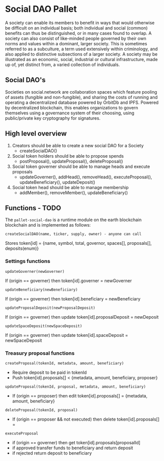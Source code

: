 # Social DAO Pallet

A society can enable its members to benefit in ways that would otherwise be difficult on an individual basis; both individual and social (common) benefits can thus be distinguished, or in many cases found to overlap. A society can also consist of like-minded people governed by their own norms and values within a dominant, larger society. This is sometimes referred to as a subculture, a term used extensively within criminology, and also applied to distinctive subsections of a larger society. A society may be illustrated as an economic, social, industrial or cultural infrastructure, made up of, yet distinct from, a varied collection of individuals.

## Social DAO's

Societies on social.network are collaboration spaces which feature pooling of assets (fungible and non-fungible), and sharing the costs of running and operating a decentralized database powered by OrbitDb and IPFS. Powered by decentralized blockchain, this enables organizations to govern themselves using a governance system of their choosing, using public/private key cryptography for signatures.

## High level overview

1. Creators should be able to create a new social DAO for a Society
   - createSocialDAO()
2. Social token holders should be able to propose spends
   - postProposal(), updateProposal(), deleteProposal()
3. Social token governer should be able to manage heads and execute proposals
   - updateGoverner(), addHead(), removeHead(), executeProposal(), updateBeneficiary(), updateDeposit()
4. Social token head should be able to manage membership
   - addMember(), removeMember(), updateBeneficiary()

## Functions - TODO

The `pallet-social-dao` is a runtime module on the earth blockchain blockchain and is implemented as follows:

```
createSocialDAO(name, ticker, supply, owner) - anyone can call
```
Stores token[id] = {name, symbol, total, governor, spaces[], proposals[], deposits(enum)}

### Settings functions

```
updateGoverner(newGoverner)
```
If (origin == governer) then token[id].governer = newGoverner

```
updateBeneficiary(newBeneficiary)
```
If (origin == governer) then token[id].beneficiary = newBeneficiary

```
updateProposalDeposit(newProposalDeposit)
```
If (origin == governer) then update token[id].proposalDeposit = newDeposit

```
updateSpaceDeposit(newSpaceDeposit)
```
If (origin == governer) then update token[id].spaceDeposit = newSpaceDeposit

### Treasury proposal functions
```
createProposal(tokenId, metadata, amount, beneficiary)
```
- Require deposit to be paid in tokenId
- Push token[id].proposals[] < {metadata, amount, beneficiary, proposer}

```
updateProposal(tokenId, proposal, metadata, amount, beneficiary)
```
- If (origin == proposer) then edit token[id].proposals[] = {metadata, amount, beneficiary}

```
deleteProposal(tokenId, proposal)
```
- If (origin == proposer && not executed) then delete token[id].proposals[] =

```
executeProposal
```
- if (origin == governer) then get token[id].proposals[proposalId]
- if approved transfer funds to beneficiary and return deposit
- if rejected return deposit to beneficiary
